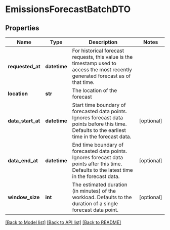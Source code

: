 # EmissionsForecastBatchDTO


## Properties
Name | Type | Description | Notes
------------ | ------------- | ------------- | -------------
**requested_at** | **datetime** | For historical forecast requests, this value is the timestamp used to access the most  recently generated forecast as of that time. | 
**location** | **str** | The location of the forecast | 
**data_start_at** | **datetime** | Start time boundary of forecasted data points. Ignores forecast data points before this time.  Defaults to the earliest time in the forecast data. | [optional] 
**data_end_at** | **datetime** | End time boundary of forecasted data points. Ignores forecast data points after this time.  Defaults to the latest time in the forecast data. | [optional] 
**window_size** | **int** | The estimated duration (in minutes) of the workload.  Defaults to the duration of a single forecast data point. | [optional] 

[[Back to Model list]](../README.md#documentation-for-models) [[Back to API list]](../README.md#documentation-for-api-endpoints) [[Back to README]](../README.md)



